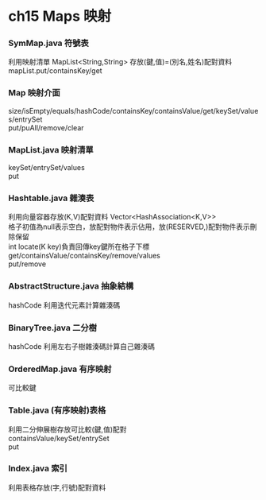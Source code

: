 # ch15 Maps 映射
### SymMap.java 符號表
  利用映射清單 MapList<String,String> 存放(鍵,值)=(別名,姓名)配對資料  
  mapList.put/containsKey/get
### Map 映射介面
  size/isEmpty/equals/hashCode/containsKey/containsValue/get/keySet/values/entrySet  
  put/puAll/remove/clear
### MapList.java 映射清單
  keySet/entrySet/values  
  put
### Hashtable.java 雜湊表
  利用向量容器存放(K,V)配對資料 Vector<HashAssociation<K,V>>  
  格子初值為null表示空白，放配對物件表示佔用，放(RESERVED,)配對物件表示刪除保留  
  int locate(K key)負責回傳key鍵所在格子下標  
  get/containsValue/containsKey/remove/values  
  put/remove
### AbstractStructure.java 抽象結構
  hashCode 利用迭代元素計算雜湊碼
### BinaryTree.java 二分樹
  hashCode 利用左右子樹雜湊碼計算自己雜湊碼
### OrderedMap.java 有序映射
  可比較鍵
### Table.java (有序映射)表格
  利用二分伸展樹存放可比較(鍵,值)配對  
  containsValue/keySet/entrySet  
  put
### Index.java 索引
  利用表格存放(字,行號)配對資料

  
